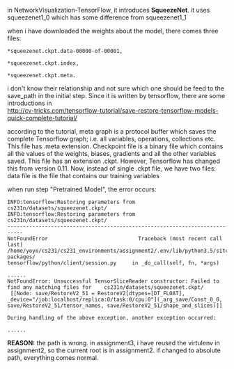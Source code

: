   in NetworkVisualization-TensorFlow, it introduces **SqueezeNet**. it uses squeezenet1_0 which has some difference from squeezenet1_1
  
  when i have downloaded the weights about the model, there comes three files: 
  
  	*squeezenet.ckpt.data-00000-of-00001, 
	
	*squeezenet.ckpt.index, 
	
	*squeezenet.ckpt.meta. 


  i don't know their relationship and not sure which one should be feed to the save_path in the initial step.
Since it is written by tensorflow, there are some introductions in  
http://cv-tricks.com/tensorflow-tutorial/save-restore-tensorflow-models-quick-complete-tutorial/

  according to the tutorial, meta graph is a protocol buffer which saves the complete Tensorflow graph; i.e. all variables, 
operations, collections etc. This file has .meta extension. Checkpoint file is a binary file which contains all the values of 
the weights, biases, gradients and all the other variables saved. This file has an extension .ckpt. 
However, Tensorflow has changed this from version 0.11. Now, instead of single .ckpt file, we have two files: data file is 
the file that contains our training variables

when run step "Pretrained Model", the error occurs:


	INFO:tensorflow:Restoring parameters from cs231n/datasets/squeezenet.ckpt/
	INFO:tensorflow:Restoring parameters from cs231n/datasets/squeezenet.ckpt/
	---------------------------------------------------------------------------
	NotFoundError                             Traceback (most recent call last)
	/home/yoyo/cs231/cs231_environments/assignment2/.env/lib/python3.5/site-packages/
	tensorflow/python/client/session.py 	in _do_call(self, fn, *args)
  
	......
	NotFoundError: Unsuccessful TensorSliceReader constructor: Failed to find any matching files for 	cs231n/datasets/squeezenet.ckpt/
	 [[Node: save/RestoreV2_51 = RestoreV2[dtypes=[DT_FLOAT], _device="/job:localhost/replica:0/task:0/cpu:0"](_arg_save/Const_0_0, save/RestoreV2_51/tensor_names, save/RestoreV2_51/shape_and_slices)]]

	During handling of the above exception, another exception occurred:

	......


**REASON:**
	the path is wrong. in assignment3, i have reused the virtulenv in assignment2, so the current root is in assignment2. 
	if changed to absolute path, everything comes normal.
